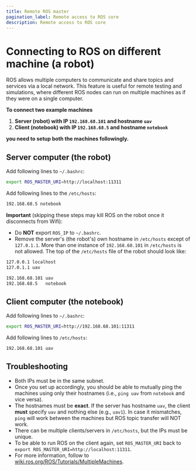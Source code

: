 ```yaml
---
title: Remote ROS master
pagination_label: Remote access to ROS core
description: Remote access to ROS core
---
```


# Connecting to ROS on different machine (a robot)

ROS allows multiple computers to communicate and share topics and services via a local network.
This feature is useful for remote testing and simulations, where different ROS nodes can run on multiple machines as if they were on a single computer.

**To connect two example machines**

1) **Server (robot) with IP `192.168.68.101` and hostname `uav`**
2) **Client (notebook) with IP `192.168.68.5` and hostname `notebook`**

**you need to setup both the machines followingly.**

## Server computer (the robot)

Add following lines to `~/.bashrc`:
```bash
export ROS_MASTER_URI=http://localhost:11311
```

Add following lines to the `/etc/hosts`:
```bash
192.168.68.5 notebook
```

**Important** (skipping these steps may kill ROS on the robot once it disconnects from Wifi):

- Do **NOT** export `ROS_IP` to `~/.bashrc`.
- Remove the server's (the robot's) own hostname in `/etc/hosts` except of `127.0.1.1`.
  More than one instance of `192.168.68.101` in `/etc/hosts` is not allowed.
  The top of the `/etc/hosts` file of the robot should look like:
```bash
127.0.0.1 localhost
127.0.1.1 uav

192.168.68.101 uav
192.168.68.5   notebook
```

## Client computer (the notebook)

Add following lines to `~/.bashrc`:
```bash
export ROS_MASTER_URI=http://192.168.68.101:11311
```

Add following lines to `/etc/hosts`:
```bash
192.168.68.101 uav
```

## Troubleshooting

- Both IPs must be in the same subnet.
- Once you set up accordingly, you should be able to mutually ping the machines using only their hostnames (i.e., `ping uav` from `notebook` and vice versa).
- The hostnames must be **exact**. If the server has hostname `uav`, the client **must** specify `uav` and nothing else (e.g., `uav1`). In case it mismatches, `ping` will work between the machines but ROS topic transfer will NOT work.
- There can be multiple clients/servers in `/etc/hosts`, but the IPs must be unique.
- To be able to run ROS on the client again, set `ROS_MASTER_URI` back to `export ROS_MASTER_URI=http://localhost:11311`.
- For more information, follow to [wiki.ros.org/ROS/Tutorials/MultipleMachines](http://wiki.ros.org/ROS/Tutorials/MultipleMachines).
